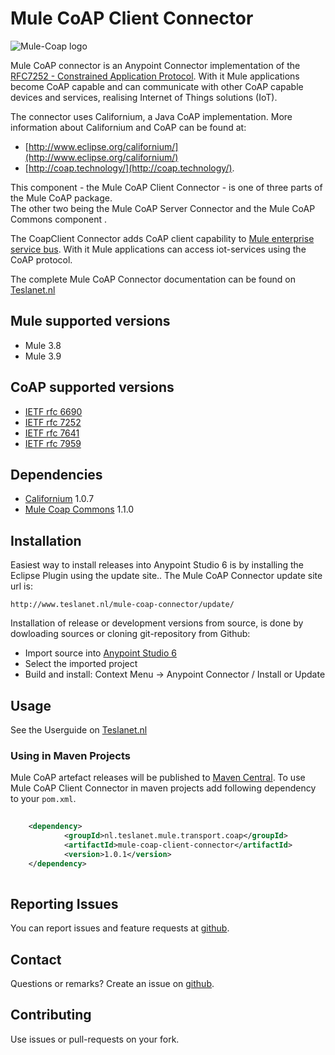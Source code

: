 # Mule CoAP Client Connector
![Mule-Coap logo](icons/coap-client-logo.svg)

Mule CoAP connector is an Anypoint Connector implementation of the [RFC7252 - Constrained Application Protocol](http://tools.ietf.org/html/rfc7252). 
With it Mule applications become CoAP capable and can communicate with other CoAP capable devices and services, realising Internet of Things solutions (IoT). 

The connector uses Californium, a Java CoAP implementation. More information about Californium and CoAP can be found at:

* [http://www.eclipse.org/californium/](http://www.eclipse.org/californium/)
* [http://coap.technology/](http://coap.technology/).

This component - the Mule CoAP Client Connector - is one of three parts of the Mule CoAP package.  
The other two being the Mule CoAP Server Connector and the Mule CoAP Commons component . 

The CoapClient Connector adds CoAP client capability to [Mule enterprise service bus](https://www.mulesoft.com/).
With it Mule applications can access iot-services using the CoAP protocol. 

The complete Mule CoAP Connector documentation can be found on [Teslanet.nl](http://www.teslanet.nl)

## Mule supported versions
* Mule 3.8
* Mule 3.9

## CoAP supported versions
* [IETF rfc 6690](https://tools.ietf.org/html/rfc6690)
* [IETF rfc 7252](https://tools.ietf.org/html/rfc7252)
* [IETF rfc 7641](https://tools.ietf.org/html/rfc7641)
* [IETF rfc 7959](https://tools.ietf.org/html/rfc7959)

## Dependencies
* [Californium](https://www.eclipse.org/californium/) 1.0.7
* [Mule Coap Commons](https://github.com/teslanet-nl/mule-coap-commons) 1.1.0 

## Installation

Easiest way to install releases into Anypoint Studio 6 is by installing the Eclipse Plugin using the update site.. 
The Mule CoAP Connector update site url is:

```
http://www.teslanet.nl/mule-coap-connector/update/
```

Installation of release or development versions from source, is done by dowloading sources or cloning git-repository from Github:

* Import source into [Anypoint Studio 6](https://www.mulesoft.com/platform/studio)
* Select the imported project
* Build and install: Context Menu -> Anypoint Connector / Install or Update


## Usage
See the Userguide on [Teslanet.nl](http://www.teslanet.nl/mule-coap-client-connector_1_0/doc/userguide/index.xhtml)

### Using in Maven Projects

Mule CoAP artefact releases will be published to [Maven Central](http://search.maven.org/#search%7Cga%7C1%7Cmule-coap-server).
To use Mule CoAP Client Connector in maven projects add following dependency
to your `pom.xml`.

```xml
  
    <dependency>
            <groupId>nl.teslanet.mule.transport.coap</groupId>
            <artifactId>mule-coap-client-connector</artifactId>
            <version>1.0.1</version>
    </dependency>
  
```

## Reporting Issues

You can report issues and feature requests at [github](https://github.com/teslanet-nl/mule-coap-client-connector/issues).

## Contact

Questions or remarks? Create an issue on [github](https://github.com/teslanet-nl/mule-coap-client-connector/issues).

## Contributing

Use issues or pull-requests on your fork.
